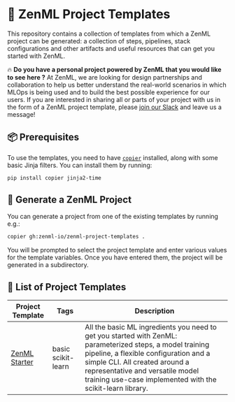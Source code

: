 # 📜 ZenML Project Templates

This repository contains a collection of templates from which a ZenML project
can be generated: a collection of steps, pipelines, stack configurations and
other artifacts and useful resources that can get you started with ZenML.

🔥 **Do you have a personal project powered by ZenML that you would like to see here ?** At
ZenML, we are looking for design partnerships and collaboration to help us
better understand the real-world scenarios in which MLOps is being used and to
build the best possible experience for our users. If you are interested in
sharing all or parts of your project with us in the form of a ZenML project
template, please [join our Slack](https://zenml.io/slack-invite/) and leave us a
message!

## 📦 Prerequisites

To use the templates, you need to have [`copier`](https://copier.readthedocs.io/en/stable/)
installed, along with some basic Jinja filters. You can install them by running:

```bash
pip install copier jinja2-time
```

## 🚀 Generate a ZenML Project

You can generate a project from one of the existing templates by running e.g.:

```bash
copier gh:zenml-io/zenml-project-templates .
```

You will be prompted to select the project template and enter various values for
the template variables. Once you have entered them, the project will be
generated in a subdirectory.

## 📃 List of Project Templates

| Project Template | Tags     | Description                                                                       |
|------------------|----------|-----------------------------------------------------------------------------------|
| [ZenML Starter](https://github.com/zenml-io/zenml-project-templates/tree/main/starter) | basic scikit-learn | All the basic ML ingredients you need to get you started with ZenML: parameterized steps, a model training pipeline, a flexible configuration and a simple CLI. All created around a representative and versatile model training use-case implemented with the scikit-learn library. |
